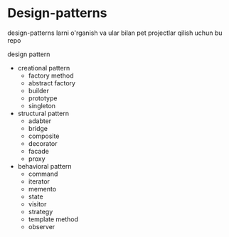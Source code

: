 # Design-patterns
design-patterns larni o'rganish va ular bilan pet projectlar qilish uchun bu repo


design pattern
   - creational pattern
       - factory method
       - abstract factory
       - builder
       - prototype
       - singleton
   - structural pattern
       - adabter
       - bridge
       - composite
       - decorator
       - facade
       - proxy
   - behavioral pattern
       - command
       - iterator
       - memento
       - state
       - visitor
       - strategy
       - template method
       - observer